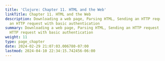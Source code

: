 ```yaml
---
title: 'Clojure: Chapter 11. HTML and the Web'
linkTitle: Chapter 11. HTML and the Web
description: Downloading a web page, Parsing HTML, Sending an HTTP request, Sending
  an HTTP request with basic authentication
summary: Downloading a web page, Parsing HTML, Sending an HTTP request, Sending an
  HTTP request with basic authentication
weight: 11
type: page_chapter
date: 2024-02-29 21:07:03.006780-07:00
lastmod: 2024-04-10 22:34:15.742456-06:00
---
```

